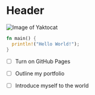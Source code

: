 # Header

![Image of Yaktocat](https://octodex.github.com/images/yaktocat.png)

``` rust
fn main() {
  println!("Hello World!");
}
```

- [ ] Turn on GitHub Pages
- [ ] Outline my portfolio
- [ ] Introduce myself to the world


